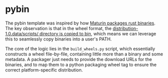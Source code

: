 pybin
=====

The pybin template was inspired by how [Maturin packages rust binaries](https://www.maturin.rs/bindings#bin).  The key observation is that in the wheel format, the [distribution-1.0.data/scripts/ directory is copied to bin](https://packaging.python.org/en/latest/specifications/binary-distribution-format/#installing-a-wheel-distribution-1-0-py32-none-any-whl), which means we can leverage this to seamlessly copy binaries into a user's PATH.

The core of the logic lies in the `build_wheels.py` script, which essentially constructs a wheel file-by-file, containing little more than a binary and some metadata.  A packager just needs to provide the download URLs for the binaries, and to map them to a python packaging wheel tag to ensure the correct platform-specific distribution.
